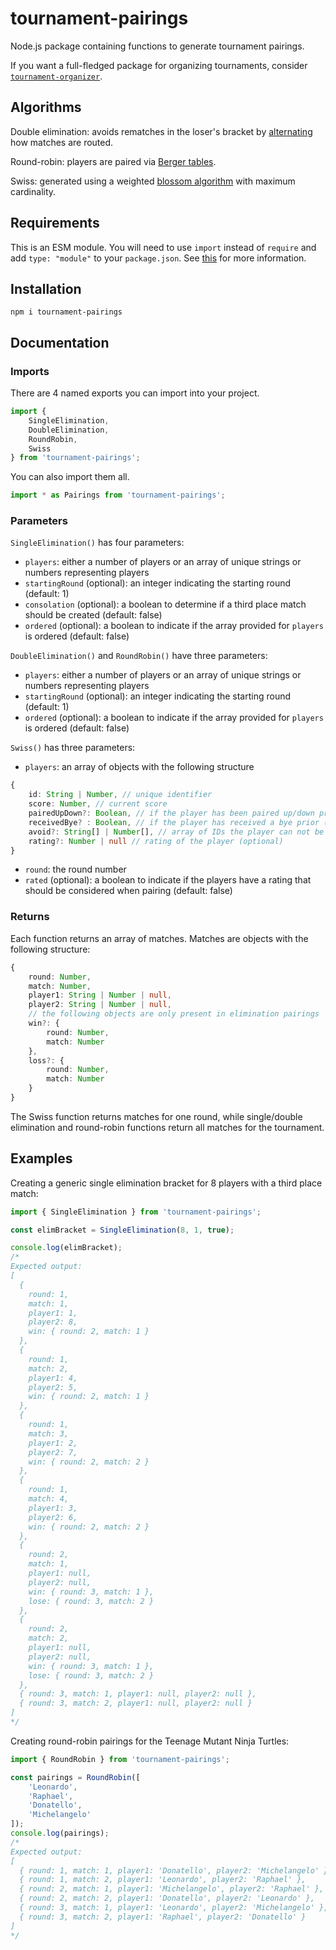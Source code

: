 # tournament-pairings
Node.js package containing functions to generate tournament pairings.

If you want a full-fledged package for organizing tournaments, consider [`tournament-organizer`](https://github.com/slashinfty/tournament-organizer).

## Algorithms
Double elimination: avoids rematches in the loser's bracket by [alternating](https://miro.medium.com/max/1400/1*p9OYmhVdnAAMiHo_OM4PjQ.png) how matches are routed.

Round-robin: players are paired via [Berger tables](https://en.wikipedia.org/wiki/Round-robin_tournament#Berger_tables).

Swiss: generated using a weighted [blossom algorithm](https://brilliant.org/wiki/blossom-algorithm/) with maximum cardinality.

## Requirements
This is an ESM module. You will need to use `import` instead of `require` and add `type: "module"` to your `package.json`. See [this](https://gist.github.com/sindresorhus/a39789f98801d908bbc7ff3ecc99d99c) for more information.

## Installation
```
npm i tournament-pairings
```

## Documentation

### Imports
There are 4 named exports you can import into your project.

```js
import {
    SingleElimination,
    DoubleElimination,
    RoundRobin,
    Swiss
} from 'tournament-pairings';
```

You can also import them all.

```js
import * as Pairings from 'tournament-pairings';
```

### Parameters

`SingleElimination()` has four parameters:

- `players`: either a number of players or an array of unique strings or numbers representing players
- `startingRound` (optional): an integer indicating the starting round (default: 1)
- `consolation` (optional): a boolean to determine if a third place match should be created (default: false)
- `ordered` (optional): a boolean to indicate if the array provided for `players` is ordered (default: false)

`DoubleElimination()` and `RoundRobin()` have three parameters:

- `players`: either a number of players or an array of unique strings or numbers representing players
- `startingRound` (optional): an integer indicating the starting round (default: 1)
- `ordered` (optional): a boolean to indicate if the array provided for `players` is ordered (default: false)

`Swiss()` has three parameters:

- `players`: an array of objects with the following structure
```ts
{
    id: String | Number, // unique identifier
    score: Number, // current score
    pairedUpDown?: Boolean, // if the player has been paired up/down prior (optional)
    receivedBye? : Boolean, // if the player has received a bye prior (optional)
    avoid?: String[] | Number[], // array of IDs the player can not be paired with (optional)
    rating?: Number | null // rating of the player (optional)
}
```
- `round`: the round number
- `rated` (optional): a boolean to indicate if the players have a rating that should be considered when pairing (default: false)

### Returns
Each function returns an array of matches. Matches are objects with the following structure:

```ts
{
    round: Number,
    match: Number,
    player1: String | Number | null,
    player2: String | Number | null,
    // the following objects are only present in elimination pairings
    win?: {
        round: Number,
        match: Number
    },
    loss?: {
        round: Number,
        match: Number
    }
}
```
The Swiss function returns matches for one round, while single/double elimination and round-robin functions return all matches for the tournament.

## Examples
Creating a generic single elimination bracket for 8 players with a third place match:
```js
import { SingleElimination } from 'tournament-pairings';

const elimBracket = SingleElimination(8, 1, true);

console.log(elimBracket);
/*
Expected output:
[
  {
    round: 1,
    match: 1,
    player1: 1,
    player2: 8,
    win: { round: 2, match: 1 }
  },
  {
    round: 1,
    match: 2,
    player1: 4,
    player2: 5,
    win: { round: 2, match: 1 }
  },
  {
    round: 1,
    match: 3,
    player1: 2,
    player2: 7,
    win: { round: 2, match: 2 }
  },
  {
    round: 1,
    match: 4,
    player1: 3,
    player2: 6,
    win: { round: 2, match: 2 }
  },
  {
    round: 2,
    match: 1,
    player1: null,
    player2: null,
    win: { round: 3, match: 1 },
    lose: { round: 3, match: 2 }
  },
  {
    round: 2,
    match: 2,
    player1: null,
    player2: null,
    win: { round: 3, match: 1 },
    lose: { round: 3, match: 2 }
  },
  { round: 3, match: 1, player1: null, player2: null },
  { round: 3, match: 2, player1: null, player2: null }
]
*/
```

Creating round-robin pairings for the Teenage Mutant Ninja Turtles:
```js
import { RoundRobin } from 'tournament-pairings';

const pairings = RoundRobin([
    'Leonardo',
    'Raphael',
    'Donatello',
    'Michelangelo'
]);
console.log(pairings);
/*
Expected output:
[
  { round: 1, match: 1, player1: 'Donatello', player2: 'Michelangelo' },
  { round: 1, match: 2, player1: 'Leonardo', player2: 'Raphael' },
  { round: 2, match: 1, player1: 'Michelangelo', player2: 'Raphael' },
  { round: 2, match: 2, player1: 'Donatello', player2: 'Leonardo' },
  { round: 3, match: 1, player1: 'Leonardo', player2: 'Michelangelo' },
  { round: 3, match: 2, player1: 'Raphael', player2: 'Donatello' }
]
*/
```
